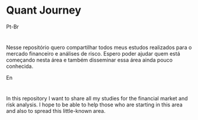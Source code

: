 # Quant Journey

Pt-Br
#
Nesse repositório quero compartilhar todos meus estudos realizados para o mercado financeiro e análises de risco.
Espero poder ajudar quem está começando nesta área e também disseminar essa área ainda pouco conhecida.

En
#
In this repository I want to share all my studies for the financial market and risk analysis.
I hope to be able to help those who are starting in this area and also to spread this little-known area.
